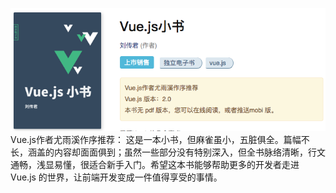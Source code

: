 ![](ad.png)Vue.js作者尤雨溪作序推荐：
这是一本小书，但麻雀虽小，五脏俱全。篇幅不长，涵盖的内容却面面俱到；虽然一些部分没有特别深入，但全书脉络清晰，行文通畅，浅显易懂，很适合新手入门。希望这本书能够帮助更多的开发者走进 Vue.js 的世界，让前端开发变成一件值得享受的事情。
